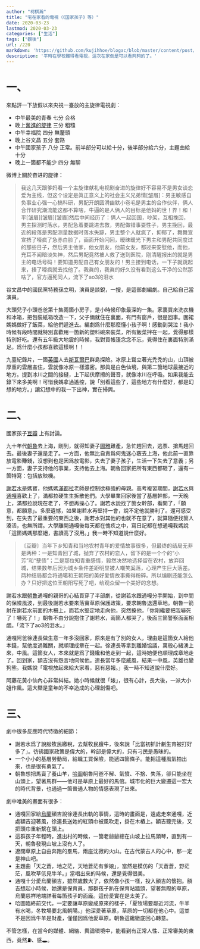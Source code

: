 ```yaml
---
author: "柯棋瀚"
title: "宅在家看的電視（《国家孩子》等）"
date: 2020-03-23
lastmod: 2020-03-23
categories: ["生活"]
tags: ["觀後"]
url: /220
markdown: 'https://github.com/kujihhoe/blogac/blob/master/content/post/220國家孩子.md'
description: '平時在學校難得看電視，這次在家倒是可以看夠夠的了。'
---
```


# 一、

來點評一下放假以來央視一臺放的主旋律電視劇：

- 中午<v>最美的青春</v>    七分   合格
- 晚上<v>[奮進的旋律](https://www.douban.com/link2/?url=https%3A%2F%2Fmovie.douban.com%2Fsubject%2F34800612%2F&query=%E5%A5%AE%E9%80%B2%E7%9A%84%E6%97%8B%E5%BE%8B&cat_id=1002&type=search&pos=0)</v>    三分   粗糙
- 中午<v>幸福院</v>            四分   無釐頭
- 晚上<v>谷文昌</v>            五分   套路
- 中午<v>國家孩子</v>        八分    正常。前半部分可以給十分，後半部分給六分，主題曲給十分
- 晚上<v>一箇都不能少</v> 四分   無聊

微博上關於<v>奋进的旋律</v>：

> 我这几天跟爹妈看一个主旋律献礼电视剧<v>奋进的旋律</v>好不容易不是男女谈恋爱为主线，但这个设定是眞正意义上的社会主义兄弟情[皱眉]：男主敏感自负事业心强一心搞科研，男配开朗圆滑幽默小卷毛是男主的合作伙伴，俩人合作研究潮流能这都不算啥，牛逼的是人俩人的目标是他妈的世！界！和！平[皱眉][皱眉][皱眉]然后中间经历了：俩人一起回国，吵架，互相挽回，男主探测时落水，男配急着要跳进去救，男配做错事耍性子，男主挽回，最近的段落是男配测量数据时落水失踪，男主整个人就疯了，抑郁了，舞舞宣宣捂了嚎疯了急赤白脸了，画面开始闪回，暧昧暖光下男主和男配共同度过的那些日子，然后男主他爹，他女朋友，他前女友，都过来安慰他，而他，充耳不闻暗淡失神，然后男配竟然被人救了送到医院，刚清醒报出的就是男主的电话号码！<n>要知道男配自己有女朋友的！</n>男主接到电话，一下子就跳起来，捂了嚎疯就去找他了。我眞的，我眞的好久没有看到这么干净的公然那啥了，官方逼死同人，流下了ao3的泪水

<v>谷文昌</v>中的國民黨特務孫立明，演員是談銳，一搜，是這部劇編劇。自己給自己當演員。

<v>大頭兒子小頭爸爸</v>第十集<v>兩箇小房子</v>，是小時候印象最深的一集。家裏買來洗衣機和冰箱，把包裝紙箱改造一下，父子倆就住在裏面，有門有窗戶，很是回事。圍裙媽媽做好了飯菜，給他們遞進去。編劇爲什麼那麼懂小孩子啊！感動到哭泣！我小時候有段時間就特別喜歡用一箇新的塑料碗來裝菜，所有飯菜拌在一起，覺得那樣特別好吃。還有五年級大地震的時候，我對買帳篷念念不忘，覺得住在裏面特別滿足。爲什麼小孩都喜歡這樣啊！！

九臺紀錄片，一箇<u>英國</u>人去<u>斯瓦爾巴</u>群島探險。冰原上聳立著光禿禿的山，山頂被厚重的雲層盇住，雲就像冰原一樣濃密。那眞是白色仙境，與第二箇地球最接近的地方。提到冰川之間的接縫，上下起伏摩擦的聲音，就像冰川在呼吸。如果我能去錄下來多美啊！可惜我媽拿過遙控，說「別看這些了，這些地方有什麼好，都是幻想的地方。」讓幻想中的我一下出神，實在掃興。

# 二、

<v>國家孩子</v>[豆瓣](https://movie.douban.com/subject/34800621/) 上有討論。

九十年代<u>朝魯</u>去上海，剛到，就得知妻子<u>圖雅</u>難產，急忙趕回去，逃票、搶馬趕回去。最後妻子還是走了。一方面，他無比自責爲何鬼迷心竅去上海，他此前一直靠放電影賺錢，沒想到也是因爲放電影，失去了妻子孩子，生活一下失去了意義；另一方面，妻子支持他的事業，支持他去上海。朝魯回家把所有東西都砸了，還有一箇特寫：包括放映機。

<u>謝若水</u>是媽寶，他媽媽<u>滿都拉</u>老師是控制欲極強的母親。高考複習期間，<u>謝若水</u>與<u>通嘎</u>喜歡上了，滿都拉硬生生拆散他們。大學畢業回家後當了基層幹部，一天晚上，滿都拉說現在老了，不想再操心了。謝若水說找了箇女幹部，看開了，「願意，都願意」。多麼遺憾，如果謝若水再堅持一會，說不定他就勝利了。還可感受到，在失去了最重要的東西之後，謝若水對其他的也就不在意了，就算隨便找箇人湊活，也無所謂。<n>大學離開通嘎後每天都在愧疚之中，寫日記都在想通嘎</n>我媽說「這箇媽媽那麼絕，書讀高了沒用。」我一時不知道說什麼好。

> 〔豆瓣〕当年下乡知青和当地农村青年的爱情故事很多，但最终的结局无非是两种：一是知青回了城，抛弃了农村的恋人，留下的是一个个的“小芳”和“孽债”；二是那位知青重感情，毅然决然地选择留在农村，放弃回城，结果数年后因为城乡条件差距明显被人嘲笑奚落，心理产生巨大落差。两种结局都会将通噶和王朝阳的美好爱情故事撕得粉碎。所以编剧还能怎么办？只好把这位王朝阳写死了吧，给观众留一个美好的念想。

謝若水跟<u>朝魯</u><n>通嘎的親哥</n>的心結貫穿了半部劇，從謝若水跟通嘎分手開始，到中間的保險風波，到最後謝若水要來落實草原保護政策，要求朝魯退還草地。朝魯一箭射在謝若水前面的木柵上，而若水堅定地走向他，突然搡他，「你剛纔要把我嚇死了！嚇死了！」朝魯不由分說抱住了謝若水，兩箇人都哭了，後面三箇警察面面相覷。「流下了ao3的泪水。」

通嘎阿爸徐連長做生意一年多沒回家，原來是有了別的女人，理由是這箇女人給他本錢，幫他度過難關，就順理成章在一起。徐連長等拿到離婚協議，萬般心緒湧上來，中風。這箇女人，本來就是爲了錢纔和他走到一起，這時她便也順理成章地走了。回到家，額吉沒有怨言地伺候他。連長當年多麼威風，結果一中風，英雄也變狗熊。我媽說「電視放起來給大家看，惡有惡報。」我一時不知道說什麼好。

阿藤花<n>黃小仙</n>內心非常糾結。她小時候就很「婊」，很有心計，長大後，一派大小姐作風。這大槩是童年的不幸造成的心理創傷吧。

# 三、

劇中很多反應時代特徵的細節：

- 謝若水爲了說服牧民繳稅，去幫牧民膻牛，後來說「比當初抓計劃生育被打好多了」。彷彿國家政策是偉大的，幹部是偉大的，只有刁民是愚昧的。
- 一个小小的基層勞動局，給職工買保險，能遞四箇條子。能把這種風氣拍出來，也是很有勇氣了。
- 朝魯想把馬賣了養山羊，<u>哈圖</u><n>朝魯阿爸</n>不解、氣憤、不捨、失落，卻只能坐在山頭上，望著馬群——他可是草原上最好的馬倌。城市化的巨大變遷這一宏大的時代背景，也通過一箇普通人物的情感表現了出來。

劇中唯美的畫面有很多：

- 通嘎回家給<u>烏蘭</u>額吉說徐連長出軌的事情，這時的畫面是，遠處走來通嘎，近處額吉迎著風，徐連長送她的紅頭巾被風吹走，掛在木樁上。額吉聽完後，又把頭巾重新繫在頭上。
- 這群孩子年輕時，進出村的時候，一箇老爺爺總在山坡上拉馬頭琴，直到有一天，朝魯發現山坡上沒有人了。
- 遼闊草原上自由奔跑的羣馬，兩座沈寂的火山。在古代蒙古人的心中，那一定是神山吧。
- 主題曲「天之蒼，地之茫，天地蒼茫有爹娘」，當然是模仿的「天蒼蒼，野茫茫，風吹草低見牛羊。」當唱出來的時候，還是覺得很美。
- 通嘎十分愛烏蘭額吉，雖然歲數大了，依然像小孩一樣，投入額吉的懷抱。額吉想起小時候，她還是保育員，那群孩子趴在保育站牆頭，望著無際的草原，烏蘭慈祥地端詳著每箇孩子的面龐。這份愛實在是太美了。
- 哈圖臨終前交代，一定要讓草原變成原來的樣子，「夏牧場要鄰近河流，牛羊有水喝，冬牧場要北風朝陽。」他深愛著草原，草原的一切都在他心中。這並不是因爲牛羊是財產，僅僅因爲他愛草原。朝魯這纔徹底回心轉意。

不管怎樣，在當今的媒體、網絡、輿論環境中，能看到有正常人性、正常審美的東西，竟然⛽️、感🕳️。
